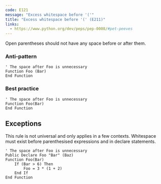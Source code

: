 ```yaml
---
code: E121
message: "Excess whitespace before '('"
title: "Excess whitespace before '(' (E211)"
links:
  - https://www.python.org/dev/peps/pep-0008/#pet-peeves
---
```


Open parentheses should not have any space before or after them.

### Anti-pattern

```vba
' The space after Foo is unnecessary
Function Foo (Bar)
End Function
```

### Best practice

```vba
' The space after Foo is unnecessary
Function Foo(Bar)
End Function
```

## Exceptions ##
This rule is not universal and only applies in a few contexts. Whitespace must exist before parenthesised expressions and in declare statements. 

```vba
' The space after Foo is unnecessary
Public Declare Foo "Bar" (Baz)
Function Foo(Bar)
    If (Bar > 6) Then
        Foo = 3 * (1 + 2)
    End If
End Function
```
